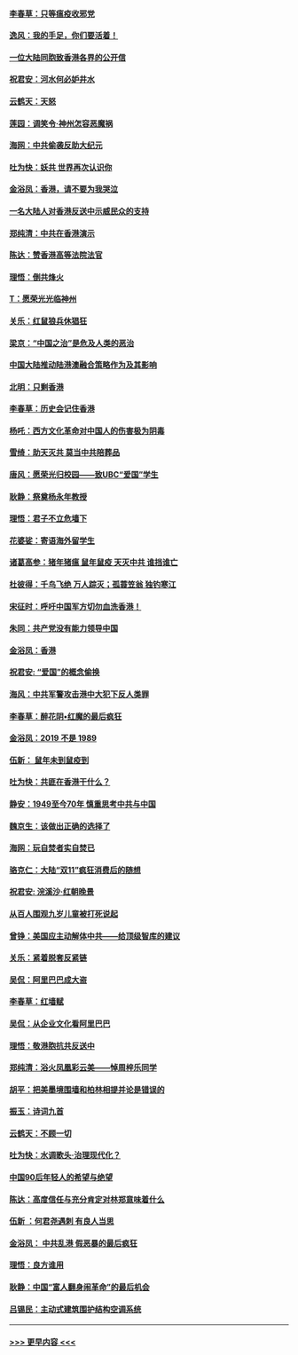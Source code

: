 #### [李春草：只等瘟疫收邪党](../pages/nsc993/n11677308.md?t=11250644) 
#### [逸风：我的手足，你们要活着！](../pages/nsc993/n11676352.md?t=11250644) 
#### [一位大陆同胞致香港各界的公开信](../pages/nsc993/n11675761.md?t=11250644) 
#### [祝君安：河水何必妒井水](../pages/nsc993/n11675746.md?t=11250644) 
#### [云鹤天：天怒](../pages/nsc993/n11675718.md?t=11250644) 
#### [莲园：调笑令‧神州怎容恶魔祸](../pages/nsc993/n11675648.md?t=11250644) 
#### [海网：中共偷袭反助大纪元](../pages/nsc993/n11673515.md?t=11250644) 
#### [吐为快：妖共 世界再次认识你](../pages/nsc993/n11673506.md?t=11250644) 
#### [金浴凤：香港，请不要为我哭泣](../pages/nsc993/n11673248.md?t=11250644) 
#### [一名大陆人对香港反送中示威民众的支持](../pages/nsc993/n11672615.md?t=11250644) 
#### [郑纯清：中共在香港演示](../pages/nsc993/n11670539.md?t=11250644) 
#### [陈达：赞香港高等法院法官](../pages/nsc993/n11669542.md?t=11250644) 
#### [理悟：倒共烽火](../pages/nsc993/n11668844.md?t=11250644) 
#### [T：愿荣光光临神州](../pages/nsc993/n11668421.md?t=11250644) 
#### [关乐：红鼠狼兵休猖狂](../pages/nsc993/n11668378.md?t=11250644) 
#### [梁京：“中国之治”是危及人类的恶治](../pages/nsc993/n11668328.md?t=11250644) 
#### [中国大陆推动陆港澳融合策略作为及其影响](../pages/nsc993/n11668157.md?t=11250644) 
#### [北明：只剩香港](../pages/nsc993/n11668002.md?t=11250644) 
#### [李春草：历史会记住香港](../pages/nsc993/n11667927.md?t=11250644) 
#### [杨吒：西方文化革命对中国人的伤害极为阴毒](../pages/nsc993/n11664521.md?t=11250644) 
#### [雪绮：助天灭共 莫当中共陪葬品](../pages/nsc993/n11662650.md?t=11250644) 
#### [唐风：愿荣光归校园——致UBC“爱国”学生](../pages/nsc993/n11662194.md?t=11250644) 
#### [耿静：祭奠杨永年教授](../pages/nsc993/n11662514.md?t=11250644) 
#### [理悟：君子不立危墙下](../pages/nsc993/n11662172.md?t=11250644) 
#### [花婆娑：寄语海外留学生](../pages/nsc993/n11662121.md?t=11250644) 
#### [诸葛高参：猪年猪瘟 鼠年鼠疫 天灭中共 谁挡谁亡](../pages/nsc993/n11661980.md?t=11250644) 
#### [杜彼得：千鸟飞绝 万人踪灭；孤蓑笠翁 独钓寒江](../pages/nsc993/n11661170.md?t=11250644) 
#### [宋征时：呼吁中国军方切勿血洗香港！](../pages/nsc993/n11415318.md?t=11250644) 
#### [朱同：共产党没有能力领导中国](../pages/nsc993/n11660421.md?t=11250644) 
#### [金浴凤：香港](../pages/nsc993/n11660419.md?t=11250644) 
#### [祝君安: “爱国”的概念偷换](../pages/nsc993/n11659706.md?t=11250644) 
#### [海风：中共军警攻击港中大犯下反人类罪](../pages/nsc993/n11659632.md?t=11250644) 
#### [李春草：醉花阴•红魔的最后疯狂](../pages/nsc993/n11659287.md?t=11250644) 
#### [金浴凤：2019 不是 1989](../pages/nsc993/n11657663.md?t=11250644) 
#### [伍新： 鼠年未到鼠疫到](../pages/nsc993/n11655098.md?t=11250644) 
#### [吐为快：共匪在香港干什么？](../pages/nsc993/n11654891.md?t=11250644) 
#### [静安：1949至今70年 慎重思考中共与中国](../pages/nsc993/n11651244.md?t=11250644) 
#### [魏京生：该做出正确的选择了](../pages/nsc993/n11653084.md?t=11250644) 
#### [海网：玩自焚者实自焚已](../pages/nsc993/n11652423.md?t=11250644) 
#### [骆克仁：大陆“双11”疯狂消费后的随想](../pages/nsc993/n11652305.md?t=11250644) 
#### [祝君安: 浣溪沙·红朝晚景](../pages/nsc993/n11652258.md?t=11250644) 
#### [从百人围观九岁儿童被打死说起](../pages/nsc993/n11651030.md?t=11250644) 
#### [曾铮：美国应主动解体中共——给顶级智库的建议](../pages/nsc993/n11649888.md?t=11250644) 
#### [关乐：紧着脱套反紧链](../pages/nsc993/n11649069.md?t=11250644) 
#### [吴侃：阿里巴巴成大盗](../pages/nsc993/n11645523.md?t=11250644) 
#### [李春草：红墙赋](../pages/nsc993/n11646389.md?t=11250644) 
#### [吴侃：从企业文化看阿里巴巴](../pages/nsc993/n11645476.md?t=11250644) 
#### [理悟：敬港胞抗共反送中](../pages/nsc993/n11645466.md?t=11250644) 
#### [郑纯清：浴火凤凰彩云美——悼周梓乐同学](../pages/nsc993/n11645155.md?t=11250644) 
#### [胡平：把美墨境围墙和柏林相提并论是错误的](../pages/nsc993/n11645134.md?t=11250644) 
#### [振玉：诗词九首](../pages/nsc993/n11644081.md?t=11250644) 
#### [云鹤天：不顾一切](../pages/nsc993/n11643508.md?t=11250644) 
#### [吐为快：水调歌头·治理现代化？](../pages/nsc993/n11643485.md?t=11250644) 
#### [中国90后年轻人的希望与绝望](../pages/nsc993/n11642317.md?t=11250644) 
#### [陈达：高度信任与充分肯定对林郑意味着什么](../pages/nsc993/n11641441.md?t=11250644) 
#### [伍新 ：何君尧遇刺 有良人当思](../pages/nsc993/n11641503.md?t=11250644) 
#### [金浴凤： 中共乱港  假恶暴的最后疯狂](../pages/nsc993/n11641495.md?t=11250644) 
#### [理悟：良方谁用](../pages/nsc993/n11641463.md?t=11250644) 
#### [耿静：中国“富人翻身闹革命”的最后机会](../pages/nsc993/n11640655.md?t=11250644) 
#### [吕锡民：主动式建筑围护结构空调系统](../pages/nsc993/n11640168.md?t=11250644) 

----
#### [ >>> 更早内容 <<< ](../indexes/nsc993-earlier.md)
